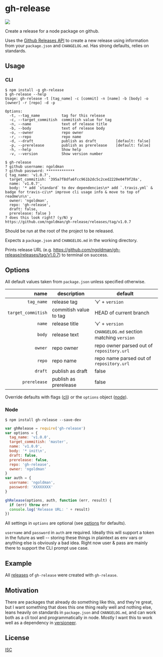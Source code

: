 # gh-release

[![](https://travis-ci.org/ngoldman/gh-release.svg)](https://travis-ci.org/ngoldman/gh-release)

Create a release for a node package on github.

Uses the [Github Releases API](https://developer.github.com/v3/repos/releases/) to create a new release using information from your `package.json` and `CHANGELOG.md`. Has strong defaults, relies on standards.

## Usage

### CLI

```
$ npm install -g gh-release
$ gh-release --help
Usage: gh-release -t [tag_name] -c [commit] -n [name] -b [body] -o [owner] -r [repo] -d -p

Options:
  -t, --tag_name          tag for this release
  -c, --target_commitish  commitish value for tag
  -n, --name              text of release title
  -b, --body              text of release body
  -o, --owner             repo owner
  -r, --repo              repo name
  -d, --draft             publish as draft         [default: false]
  -p, --prerelease        publish as prerelease    [default: false]
  -h, --help              Show help
  -v, --version           Show version number

$ gh-release
? github username: ngoldman
? github password: *************
{ tag_name: 'v1.0.7',
  target_commitish: '395a7f8dfa6fcc961b2dc5c2ced2220e04f9f28a',
  name: 'v1.0.7',
  body: '* add `standard` to dev dependencies\n* add `.travis.yml` & badge for travis-ci\n* improve cli usage info & move to top of readme\n\n',
  owner: 'ngoldman',
  repo: 'gh-release',
  draft: false,
  prerelease: false }
? does this look right? (y/N) y
https://github.com/ngoldman/gh-release/releases/tag/v1.0.7
```

Should be run at the root of the project to be released.

Expects a `package.json` and `CHANGELOG.md` in the working directory.

Prints release URL (e.g. https://github.com/ngoldman/gh-release/releases/tag/v1.0.7) to terminal on success.

## Options

All default values taken from `package.json` unless specified otherwise.

| name | description | default |
| ---: | ----------- | ------- |
| `tag_name` | release tag | 'v' + `version` |
| `target_commitish` | commitish value to tag | HEAD of current branch |
| `name` | release title | 'v' + `version` |
| `body` | release text | `CHANGELOG.md` section matching `version` |
| `owner` | repo owner | repo owner parsed out of `repository.url` |
| `repo` | repo name | repo name parsed out of `repository.url` |
| `draft` | publish as draft | false |
| `prerelease` | publish as prerelease | false |

Override defaults with flags ([cli](#cli)) or the `options` object ([node](#node)).

### Node

```
$ npm install gh-release --save-dev
```

```js
var ghRelease = require('gh-release')
var options = {
  tag_name: 'v1.0.0',
  target_commitish: 'master',
  name: 'v1.0.0',
  body: '* init\n',
  draft: false,
  prerelease: false,
  repo: 'gh-release',
  owner: 'ngoldman'
}
var auth = {
  username: 'ngoldman',
  password: 'XXXXXXXX'
}

ghRelease(options, auth, function (err, result) {
  if (err) throw err
  console.log('Release URL: ' + result)
})
```

All settings in `options` are optional (see [options](#options) for defaults).

`username` and `password` in `auth` are required. Ideally this will support a token in the future as well -- storing these things in plaintext as env vars or anything else is obviously a bad idea. Right now user & pass are mainly there to support the CLI prompt use case.

## Example

All [releases](https://github.com/ngoldman/gh-release/releases) of `gh-release` were created with `gh-release`.

## Motivation

There are packages that already do something like this, and they're great, but I want something that does this one thing really well and nothing else, leans heavily on standards in `package.json` and `CHANGELOG.md`, and can work both as a cli tool and programmatically in node. Mostly I want this to work well as a dependency in [versioneer](https://github.com/ngoldman/versioneer).

## License

[ISC](LICENSE.md)
